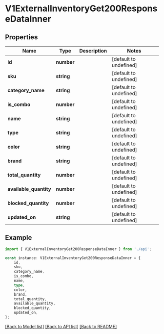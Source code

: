 # V1ExternalInventoryGet200ResponseDataInner


## Properties

Name | Type | Description | Notes
------------ | ------------- | ------------- | -------------
**id** | **number** |  | [default to undefined]
**sku** | **string** |  | [default to undefined]
**category_name** | **string** |  | [default to undefined]
**is_combo** | **number** |  | [default to undefined]
**name** | **string** |  | [default to undefined]
**type** | **string** |  | [default to undefined]
**color** | **string** |  | [default to undefined]
**brand** | **string** |  | [default to undefined]
**total_quantity** | **number** |  | [default to undefined]
**available_quantity** | **number** |  | [default to undefined]
**blocked_quantity** | **number** |  | [default to undefined]
**updated_on** | **string** |  | [default to undefined]

## Example

```typescript
import { V1ExternalInventoryGet200ResponseDataInner } from './api';

const instance: V1ExternalInventoryGet200ResponseDataInner = {
    id,
    sku,
    category_name,
    is_combo,
    name,
    type,
    color,
    brand,
    total_quantity,
    available_quantity,
    blocked_quantity,
    updated_on,
};
```

[[Back to Model list]](../README.md#documentation-for-models) [[Back to API list]](../README.md#documentation-for-api-endpoints) [[Back to README]](../README.md)
